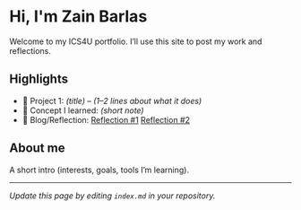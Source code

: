 # Hi, I'm Zain Barlas
Welcome to my ICS4U portfolio. I’ll use this site to post my work and reflections.

## Highlights
- 🔧 Project 1: *(title)* – *(1–2 lines about what it does)*
- 🧠 Concept I learned: *(short note)*
- 📝 Blog/Reflection: [Reflection #1](./posts/first_reflection.md) [Reflection #2]()
## About me
A short intro (interests, goals, tools I’m learning).

---
*Update this page by editing `index.md` in your repository.*
